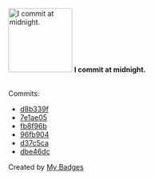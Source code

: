 <img src="https://my-badges.github.io/my-badges/midnight-commits.png" alt="I commit at midnight." title="I commit at midnight." width="128">
<strong>I commit at midnight.</strong>
<br><br>

Commits:

- <a href="https://github.com/mmichie/intu/commit/d8b339ff239d7337a720c14b27947d1203444d1b">d8b339f</a>
- <a href="https://github.com/mmichie/cardsharp/commit/7e1ae05282140db9370fbb80bc0eeee09cb7d9c3">7e1ae05</a>
- <a href="https://github.com/mmichie/cardsharp/commit/fb8f96b24ab362914f7d35f7ef60068382b541a0">fb8f96b</a>
- <a href="https://github.com/mmichie/cardsharp/commit/96fb9043999ecde93dbd9a24356829b6ca2e527a">96fb904</a>
- <a href="https://github.com/mmichie/dotfiles/commit/d37c5ca950709b0eb60dfc7589afb2721381ff4a">d37c5ca</a>
- <a href="https://github.com/mmichie/fishjelly/commit/dbe46dcb8280d2f40bbed57834b5cbf6c770a338">dbe46dc</a>


Created by <a href="https://github.com/my-badges/my-badges">My Badges</a>